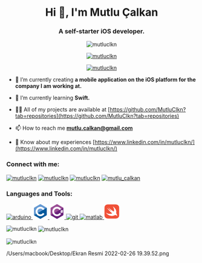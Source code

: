 <h1 align="center">Hi 👋, I'm Mutlu Çalkan</h1>
<h3 align="center">A self-starter iOS developer.</h3>

<p align="center"> <img src="https://komarev.com/ghpvc/?username=mutluclkn&label=Profile%20views&color=0e75b6&style=flat" alt="mutluclkn" /> </p>

<p align="center"> <a href="https://github.com/ryo-ma/github-profile-trophy"><img src="https://github-profile-trophy.vercel.app/?username=mutluclkn" alt="mutluclkn" /></a> </p>

<p align="center"> <a href="https://twitter.com/mutluclkn" target="blank"><img src="https://img.shields.io/twitter/follow/mutluclkn?logo=twitter&style=for-the-badge" alt="mutluclkn" /></a> </p>

- 🔭 I’m currently creating **a mobile application on the iOS platform for the company I am working at.**

- 🌱 I’m currently learning **Swift.**

- 👨‍💻 All of my projects are available at [https://github.com/MutluClkn?tab=repositories](https://github.com/MutluClkn?tab=repositories)

- 📫 How to reach me **mutlu.calkan@gmail.com**

- 📄 Know about my experiences [https://www.linkedin.com/in/mutluclkn/](https://www.linkedin.com/in/mutluclkn/)

<h3 align="left">Connect with me:</h3>
<p align="left">
<a href="https://twitter.com/mutluclkn" target="blank"><img align="center" src="https://raw.githubusercontent.com/rahuldkjain/github-profile-readme-generator/master/src/images/icons/Social/twitter.svg" alt="mutluclkn" height="30" width="40" /></a>
<a href="https://linkedin.com/in/mutluclkn" target="blank"><img align="center" src="https://raw.githubusercontent.com/rahuldkjain/github-profile-readme-generator/master/src/images/icons/Social/linked-in-alt.svg" alt="mutluclkn" height="30" width="40" /></a>
<a href="https://instagram.com/mutluclkn" target="blank"><img align="center" src="https://raw.githubusercontent.com/rahuldkjain/github-profile-readme-generator/master/src/images/icons/Social/instagram.svg" alt="mutluclkn" height="30" width="40" /></a>
<a href="https://www.hackerrank.com/mutlu_calkan" target="blank"><img align="center" src="https://raw.githubusercontent.com/rahuldkjain/github-profile-readme-generator/master/src/images/icons/Social/hackerrank.svg" alt="mutlu_calkan" height="30" width="40" /></a>
</p>

<h3 align="left">Languages and Tools:</h3>
<p align="left"> <a href="https://www.arduino.cc/" target="_blank" rel="noreferrer"> <img src="https://cdn.worldvectorlogo.com/logos/arduino-1.svg" alt="arduino" width="40" height="40"/> </a> <a href="https://www.cprogramming.com/" target="_blank" rel="noreferrer"> <img src="https://raw.githubusercontent.com/devicons/devicon/master/icons/c/c-original.svg" alt="c" width="40" height="40"/> </a> <a href="https://www.w3schools.com/cs/" target="_blank" rel="noreferrer"> <img src="https://raw.githubusercontent.com/devicons/devicon/master/icons/csharp/csharp-original.svg" alt="csharp" width="40" height="40"/> </a> <a href="https://git-scm.com/" target="_blank" rel="noreferrer"> <img src="https://www.vectorlogo.zone/logos/git-scm/git-scm-icon.svg" alt="git" width="40" height="40"/> </a> <a href="https://www.mathworks.com/" target="_blank" rel="noreferrer"> <img src="https://upload.wikimedia.org/wikipedia/commons/2/21/Matlab_Logo.png" alt="matlab" width="40" height="40"/> </a> <a href="https://developer.apple.com/swift/" target="_blank" rel="noreferrer"> <img src="https://raw.githubusercontent.com/devicons/devicon/master/icons/swift/swift-original.svg" alt="swift" width="40" height="40"/> </a> </p>

<p><img align="left" src="https://github-readme-stats.vercel.app/api/top-langs?username=mutluclkn&show_icons=true&locale=en&layout=compact" alt="mutluclkn" /></p>

<p>&nbsp;<img align="center" src="https://github-readme-stats.vercel.app/api?username=mutluclkn&show_icons=true&locale=en" alt="mutluclkn" /></p>

<p><img align="center" src="https://github-readme-streak-stats.herokuapp.com/?user=mutluclkn&" alt="mutluclkn" /></p>

/Users/macbook/Desktop/Ekran Resmi 2022-02-26 19.39.52.png
